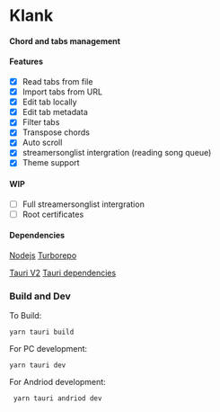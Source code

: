 # Klank
#### Chord and tabs management

#### Features
- [x] Read tabs from file
- [x] Import tabs from URL
- [x] Edit tab locally
- [x] Edit tab metadata
- [x] Filter tabs
- [x] Transpose chords
- [x] Auto scroll
- [x] streamersonglist intergration (reading song queue)
- [x] Theme support

#### WIP
- [ ] Full streamersonglist intergration
- [ ] Root certificates

#### Dependencies
[Nodejs](https://nodejs.org/en)
[Turborepo](https://turbo.build/repo/docs/getting-started/installation)

[Tauri V2](https://tauri.app/)
[Tauri dependencies](https://tauri.app/start/prerequisites/)


### Build and Dev

To Build:
```
yarn tauri build
```

For PC development:
```
yarn tauri dev
```

For Andriod development:
```
 yarn tauri andriod dev
```

